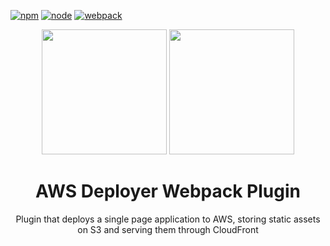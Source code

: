 [![npm][npm]][npm-url]
[![node][node]][node-url]
[![webpack][webpack]][webpack-url]

<div align="center">
  <img width="200" height="200" src="https://worldvectorlogo.com/logos/aws-logo.svg">
  <a href="https://github.com/webpack/webpack">
    <img width="200" height="200" src="https://webpack.js.org/assets/icon-square-big.svg">
  </a>
  <h1>AWS Deployer Webpack Plugin</h1>
  <p>Plugin that deploys a single page application to AWS, storing static assets on S3 and serving them through CloudFront</p>
</div>

[npm]: https://img.shields.io/npm/v/aws-deployer-webpack-plugin.svg
[npm-url]: https://npmjs.com/package/aws-deployer-webpack-plugin

[node]: https://img.shields.io/node/v/aws-deployer-webpack-plugin.svg
[node-url]: https://nodejs.org

[webpack]: https://img.shields.io/npm/dependency-version/aws-deployer-webpack-plugin/peer/webpack.svg
[webpack-url]: https://webpack.js.org/concepts/plugins/

